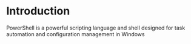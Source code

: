 # Introduction

PowerShell is a powerful scripting language and shell designed for task automation and configuration management in Windows
